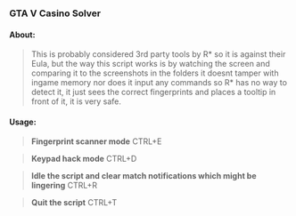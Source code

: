 ### GTA V Casino Solver

#### About:
> This is probably considered 3rd party tools by R* so it is against their Eula, but the way this script works is by watching the screen and comparing it to the screenshots in the folders it doesnt tamper with ingame memory nor does it input any commands so R* has no way to detect it, it just sees the correct fingerprints and places a tooltip in front of it, it is very safe.

#### Usage:

> **Fingerprint scanner mode**
CTRL+E

> **Keypad hack mode**
CTRL+D

> **Idle the script and clear match notifications which might be lingering**
CTRL+R

> **Quit the script**
CTRL+T
